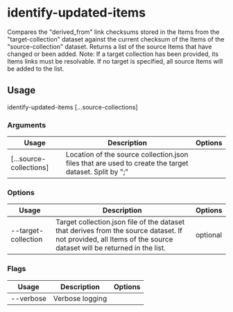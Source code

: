 # identify-updated-items

Compares the "derived_from" link checksums stored in the Items from the "target-collection" dataset against the current checksum of the Items of the "source-collection" dataset. Returns a list of the source Items that have changed or been added. Note: If a target collection has been provided, its Items links must be resolvable. If no target is specified, all source Items will be added to the list.

## Usage

identify-updated-items <options> [...source-collections]

### Arguments

| Usage                   | Description                                                                                           | Options |
| ----------------------- | ----------------------------------------------------------------------------------------------------- | ------- |
| [...source-collections] | Location of the source collection.json files that are used to create the target dataset. Split by ";" |         |

### Options

| Usage                       | Description                                                                                                                                                     | Options  |
| --------------------------- | --------------------------------------------------------------------------------------------------------------------------------------------------------------- | -------- |
| --target-collection <value> | Target collection.json file of the dataset that derives from the source dataset. If not provided, all Items of the source dataset will be returned in the list. | optional |

### Flags

| Usage     | Description     | Options |
| --------- | --------------- | ------- |
| --verbose | Verbose logging |         |

<!-- This file has been autogenerated by src/readme/readme.generate.ts -->

